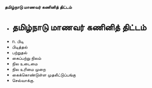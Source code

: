 **தமிழ்நாடு மாணவர் கணினித் திட்டம்**
- # தமிழ்நாடு மாணவர் கணினித் திட்டம்
- n. பிடி
- பிடித்தல்
- பற்றுதல்
- கைப்பற்று நிலம்
- நில உடைமை
- நில உரிமை முறை
- கைக்கொண்டுள்ள முதலீட்டுப்பங்கு
- செல்வாக்கு.

